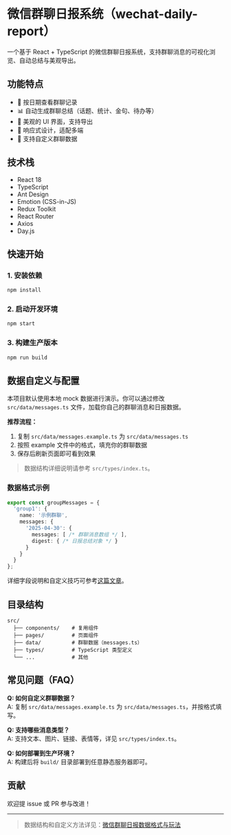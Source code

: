 # 微信群聊日报系统（wechat-daily-report）

一个基于 React + TypeScript 的微信群聊日报系统，支持群聊消息的可视化浏览、自动总结与美观导出。

## 功能特点

- 📅 按日期查看群聊记录
- 📊 自动生成群聊总结（话题、统计、金句、待办等）
- 🎨 美观的 UI 界面，支持导出
- 📱 响应式设计，适配多端
- 📝 支持自定义群聊数据

## 技术栈

- React 18
- TypeScript
- Ant Design
- Emotion (CSS-in-JS)
- Redux Toolkit
- React Router
- Axios
- Day.js

## 快速开始

### 1. 安装依赖

```bash
npm install
```

### 2. 启动开发环境

```bash
npm start
```

### 3. 构建生产版本

```bash
npm run build
```

## 数据自定义与配置

本项目默认使用本地 mock 数据进行演示。你可以通过修改 `src/data/messages.ts` 文件，加载你自己的群聊消息和日报数据。

**推荐流程：**
1. 复制 `src/data/messages.example.ts` 为 `src/data/messages.ts`
2. 按照 example 文件中的格式，填充你的群聊数据
3. 保存后刷新页面即可看到效果

> 数据结构详细说明请参考 `src/types/index.ts`。

### 数据格式示例

```ts
export const groupMessages = {
  'group1': {
    name: '示例群聊',
    messages: {
      '2025-04-30': {
        messages: [ /* 群聊消息数组 */ ],
        digest: { /* 日报总结对象 */ }
      }
    }
  }
};
```

详细字段说明和自定义技巧可参考[这篇文章](https://mp.weixin.qq.com/s/uQ_SZECCEdxlUUpnCWNF-g)。

## 目录结构

```
src/
  ├── components/    # 复用组件
  ├── pages/         # 页面组件
  ├── data/          # 群聊数据（messages.ts）
  ├── types/         # TypeScript 类型定义
  └── ...            # 其他
```

## 常见问题（FAQ）

**Q: 如何自定义群聊数据？**  
A: 复制 `src/data/messages.example.ts` 为 `src/data/messages.ts`，并按格式填写。

**Q: 支持哪些消息类型？**  
A: 支持文本、图片、链接、表情等，详见 `src/types/index.ts`。

**Q: 如何部署到生产环境？**  
A: 构建后将 `build/` 目录部署到任意静态服务器即可。

## 贡献

欢迎提 issue 或 PR 参与改进！

---

> 数据结构和自定义方法详见：[微信群聊日报数据格式与玩法](https://mp.weixin.qq.com/s/uQ_SZECCEdxlUUpnCWNF-g)

